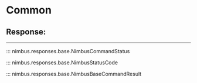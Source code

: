 # Common

## Response:
---

::: nimbus.responses.base.NimbusCommandStatus

::: nimbus.responses.base.NimbusStatusCode

::: nimbus.responses.base.NimbusBaseCommandResult
